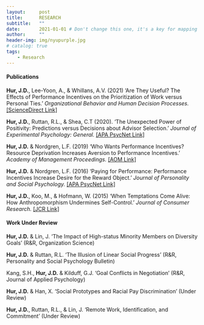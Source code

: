 ```yaml
---
layout:     post
title:      RESEARCH
subtitle:   ""
date:       2021-01-01 # Don't change this one, it's a key for mapping
author:     ""
header-img: img/nyupurple.jpg
# catalog: true
tags:
    - Research
---
```


#### Publications

**Hur, J.D.**, Lee-Yoon, A., & Whillans, A.V. (2021) ‘Are They Useful? The Effects of Performance Incentives on the Prioritization of Work versus Personal Ties.’ *Organizational Behavior and Human Decision Processes.* [[ScienceDirect Link]](https://www.sciencedirect.com/science/article/pii/S0749597821000492) 

**Hur, J.D.**, Ruttan, R.L., & Shea, C.T (2020). ‘The Unexpected Power of Positivity: Predictions versus Decisions about Advisor Selection.’ *Journal of Experimental Psychology: General.* [[APA PsycNet Link]](https://psycnet.apa.org/record/2020-18215-001)

**Hur, J.D.** & Nordgren, L.F. (2019) ‘Who Wants Performance Incentives? Resource Deprivation Increases Aversion to Performance Incentives.’ *Academy of Management Proceedings.* [[AOM Link]](https://journals.aom.org/doi/abs/10.5465/AMBPP.2019.11425abstract)

**Hur, J.D.** & Nordgren, L.F. (2016) ‘Paying for Performance: Performance Incentives Increase Desire for the Reward Object.’ *Journal of Personality and Social Psychology.* [[APA PsycNet Link]](https://psycnet.apa.org/fulltext/2016-34473-001.html)

**Hur, J.D.**, Koo, M., & Hofmann, W. (2015) ‘When Temptations Come Alive: How Anthropomorphism Undermines Self-Control.’ *Journal of Consumer Research.* [[JCR Link]](https://academic.oup.com/jcr/article/42/2/340/1817421)

#### Work Under Review

**Hur, J.D.** & Lin, J. ‘The Impact of High-status Minority Members on Diversity Goals’ (R&R, Organization Science)

**Hur, J.D.** & Ruttan, R.L. ‘The Illusion of Linear Social Progress’ (R&R, Personality and Social Psychology Bulletin)

Kang, S.H., **Hur, J.D.** & Kilduff, G.J. ‘Goal Conflicts in Negotiation’ (R&R, Journal of Applied Psychology)

**Hur, J.D.** & Han, X. ‘Social Prototypes and Racial Pay Discrimination’ (Under Review) 	

**Hur, J.D.**, Ruttan, R.L., & Lin, J. ‘Remote Work, Identification, and Commitment’ (Under Review)
